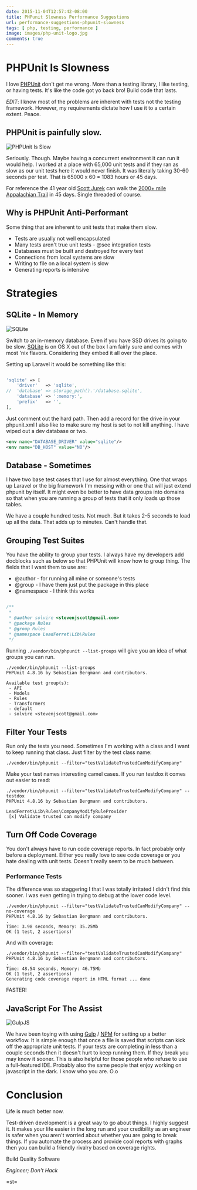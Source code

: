 ```yaml
---
date: 2015-11-04T12:57:42-08:00
title: PHPunit Slowness Performance Suggestions
url: performance-suggestions-phpunit-slowness
tags: [ php, testing, performance ]
image: images/php-unit-logo.jpg
comments: true
---
```


# PHPUnit Is Slowness

I love [PHPUnit](https://phpunit.de/) don't get me wrong. More than a testing library, I like testing, or having tests. It's like the code got yo back bro! Build code that lasts.

_EDIT_: I know most of the problems are inherent with tests not the testing framework.  However, my requirements dictate how I use it to a certain extent.  Peace.

## PHPUnit is painfully slow.

![PHPUnit Is Slow](/images/turtle-speed.jpg)

Seriously. Though. Maybe having a concurrent environment it can run it would help. I worked at a place with 65,000 unit tests and if they ran as slow as our unit tests here it would never finish. It was literally taking 30-60 seconds per test. That is 65000 x 60 = 1083 hours or 45 days.

For reference the 41 year old [Scott Jurek](http://www.npr.org/sections/thetwo-way/2015/07/13/422610986/ultramarathoner-finishes-the-appalachian-trail-in-record-time) can walk the [2000+ mile Appalachian Trail](http://www.nps.gov/appa/index.htm) in 45 days. Single threaded of course.

## Why is PHPUnit Anti-Performant


Some thing that are inherent to unit tests that make them slow.

- Tests are usually not well encapsulated
- Many tests aren't true unit tests - @see integration tests
- Databases must be built and destroyed for every test
- Connections from local systems are slow
- Writing to file on a local system is slow
- Generating reports is intensive

# Strategies

## SQLite - In Memory

![SQLite](/images/sqlite.gif)

Switch to an in-memory database. Even if you have SSD drives its going to be slow. [SQLite](https://www.sqlite.org/) is on OS X out of the box I am fairly sure and comes with most 'nix flavors. Considering they embed it all over the place.

Setting up Laravel it would be something like this:

```php

'sqlite' => [
    'driver'   => 'sqlite',
//  'database' => storage_path().'/database.sqlite',
    'database' => ':memory:',
    'prefix'   => '',
],
```
Just comment out the hard path.
Then add a record for the drive in your phpunit.xml
I also like to make sure my host is set to not kill anything. I have wiped out a dev database or two.  

```xml
<env name="DATABASE_DRIVER" value="sqlite"/>
<env name="DB_HOST" value="NO"/>
```

## Database - Sometimes

I have two base test cases that I use for almost everything. One that wraps up Laravel or the big framework I'm messing with or one that will just extend phpunit by itself.  It might even be better to have data groups into domains so that when you are running a group of tests that it only loads up those tables.

We have a couple hundred tests. Not much.  But it takes 2-5 seconds to load up all the data. That adds up to minutes.  Can't handle that.

## Grouping Test Suites

You have the ability to group your tests. I always have my developers add docblocks such as below so that PHPUnit will know how to group thing. The fields that I want them to use are:

- @author - for running all mine or someone's tests
- @group - I have them just put the package in this place
- @namespace - I think this works

```php

/**
 *
 * @author solvire <stevenjscott@gmail.com>
 * @package Rules
 * @group Rules
 * @namespace LeadFerret\Lib\Rules
 */
 ```

Running `./vendor/bin/phpunit --list-groups` will give you an idea of what groups you can run.

```
./vendor/bin/phpunit --list-groups
PHPUnit 4.8.16 by Sebastian Bergmann and contributors.

Available test group(s):
 - API
 - Models
 - Rules
 - Transformers
 - default
 - solvire <stevenjscott@gmail.com>

```

## Filter Your Tests

Run only the tests you need. Sometimes I'm working with a class and I want to keep running that class.  Just filter by the test class name:

`./vendor/bin/phpunit --filter="testValidateTrustedCanModifyCompany" `

Make your test names interesting camel cases. If you run testdox it comes out easier to read:

```
./vendor/bin/phpunit --filter="testValidateTrustedCanModifyCompany" --testdox
PHPUnit 4.8.16 by Sebastian Bergmann and contributors.

LeadFerret\Lib\Rules\CompanyModifyRuleProvider
 [x] Validate trusted can modify company

```

## Turn Off Code Coverage

You don't always have to run code coverage reports. In fact probably only before a deployment. Either you really love to see code coverage or you hate dealing with unit tests.  Doesn't really seem to be much between.  

### Performance Tests

The difference was so staggering I that I was totally irritated I didn't find this sooner. I was even getting in trying to debug at the lower code level.  

```
./vendor/bin/phpunit --filter="testValidateTrustedCanModifyCompany" --no-coverage
PHPUnit 4.8.16 by Sebastian Bergmann and contributors.
.
Time: 3.98 seconds, Memory: 35.25Mb
OK (1 test, 2 assertions)
```

And with coverage:

```
./vendor/bin/phpunit --filter="testValidateTrustedCanModifyCompany"
PHPUnit 4.8.16 by Sebastian Bergmann and contributors.
.
Time: 48.54 seconds, Memory: 46.75Mb
OK (1 test, 2 assertions)
Generating code coverage report in HTML format ... done
```

FASTER!

## JavaScript For The Assist

![GulpJS](/images/gulp.png)

We have been toying with using [Gulp](http://gulpjs.com/) / [NPM](https://www.npmjs.com/) for setting up a better workflow.  It is simple enough that once a file is saved that scripts can kick off the appropriate unit tests. If your tests are completing in less than a couple seconds then it doesn't hurt to keep running them. If they break you may know it sooner.  This is also helpful for those people who refuse to use a full-featured IDE.  Probably also the same people that enjoy working on javascript in the dark.  I know who you are. O.o


# Conclusion

Life is much better now.

Test-driven development is a great way to go about things.  I highly suggest it. It makes your life easier in the long run and your credibility as an engineer is safer when you aren't worried about whether you are going to break things. If you automate the process and provide cool reports with graphs then you can build a friendly rivalry based on coverage rights.


Build Quality Software

_Engineer; Don't Hack_


=st=
